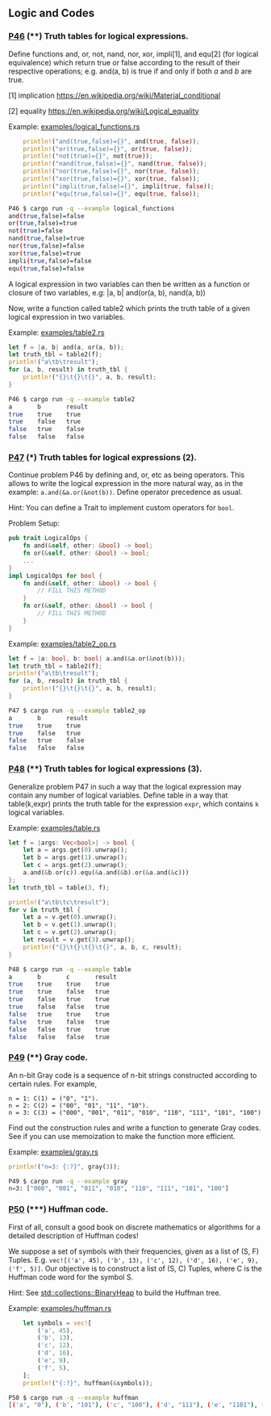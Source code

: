 ## Logic and Codes

### [P46](./P46/src/lib.rs) (**) Truth tables for logical expressions.

Define functions and, or, not, nand, nor, xor, impli[1], and equ[2] (for logical equivalence) which return true or false according to the result of their respective operations; e.g. and(a, b) is true if and only if both _a_ and _b_ are true.

[1] implication https://en.wikipedia.org/wiki/Material_conditional

[2] equality https://en.wikipedia.org/wiki/Logical_equality

Example: [examples/logical_functions.rs](./P46/examples/logical_functions.rs)
```rust
    println!("and(true,false)={}", and(true, false));
    println!("or(true,false)={}", or(true, false));
    println!("not(true)={}", not(true));
    println!("nand(true,false)={}", nand(true, false));
    println!("nor(true,false)={}", nor(true, false));
    println!("xor(true,false)={}", xor(true, false));
    println!("impli(true,false)={}", impli(true, false));
    println!("equ(true,false)={}", equ(true, false));
```

```bash
P46 $ cargo run -q --example logical_functions
and(true,false)=false
or(true,false)=true
not(true)=false
nand(true,false)=true
nor(true,false)=false
xor(true,false)=true
impli(true,false)=false
equ(true,false)=false
```

A logical expression in two variables can then be written as a function or closure of two variables, e.g: |a, b| and(or(a, b), nand(a, b))

Now, write a function called table2 which prints the truth table of a given logical expression in two variables.

Example: [examples/table2.rs](./P46/examples/table2.rs)
```rust
let f = |a, b| and(a, or(a, b));
let truth_tbl = table2(f);
println!("a\tb\tresult");
for (a, b, result) in truth_tbl {
    println!("{}\t{}\t{}", a, b, result);
}
```

```bash
P46 $ cargo run -q --example table2
a       b       result
true    true    true
true    false   true
false   true    false
false   false   false
```

### [P47](./P47/src/lib.rs) (*) Truth tables for logical expressions (2).

Continue problem P46 by defining and, or, etc as being operators. This allows to write the logical expression in the more natural way, as in the example: `a.and(&a.or(&not(b))`. Define operator precedence as usual.

Hint: You can define a Trait to implement custom operators for `bool`.

Problem Setup:
```rust
pub trait LogicalOps {
    fn and(&self, other: &bool) -> bool;
    fn or(&self, other: &bool) -> bool;
    ...
}
impl LogicalOps for bool {
    fn and(&self, other: &bool) -> bool {
        // FILL THIS METHOD
    }
    fn or(&self, other: &bool) -> bool {
        // FILL THIS METHOD
    }
}
```

Example: [examples/table2_op.rs](./P47/examples/table2_op.rs)
```rust
let f = |a: bool, b: bool| a.and(&a.or(&not(b)));
let truth_tbl = table2(f);
println!("a\tb\tresult");
for (a, b, result) in truth_tbl {
    println!("{}\t{}\t{}", a, b, result);
}
```

```bash
P47 $ cargo run -q --example table2_op
a       b       result
true    true    true
true    false   true
false   true    false
false   false   false
```

### [P48](./P48/src/lib.rs) (**) Truth tables for logical expressions (3).

Generalize problem P47 in such a way that the logical expression may contain any number of logical variables. Define table in a way that table(k,expr) prints the truth table for the expression `expr`, which contains `k` logical variables.

Example: [examples/table.rs](./P48/examples/table.rs)
```rust
let f = |args: Vec<bool>| -> bool {
    let a = args.get(0).unwrap();
    let b = args.get(1).unwrap();
    let c = args.get(2).unwrap();
    a.and(&b.or(c)).equ(&a.and(&b).or(&a.and(&c)))
};
let truth_tbl = table(3, f);

println!("a\tb\tc\tresult");
for v in truth_tbl {
    let a = v.get(0).unwrap();
    let b = v.get(1).unwrap();
    let c = v.get(2).unwrap();
    let result = v.get(3).unwrap();
    println!("{}\t{}\t{}\t{}", a, b, c, result);
}
```

```bash
P48 $ cargo run -q --example table
a       b       c       result
true    true    true    true
true    true    false   true
true    false   true    true
true    false   false   true
false   true    true    true
false   true    false   true
false   false   true    true
false   false   false   true
```

### [P49](./P49/src/lib.rs) (**) Gray code.

An n-bit Gray code is a sequence of n-bit strings constructed according to certain rules. For example,

```
n = 1: C(1) = ("0", "1").
n = 2: C(2) = ("00", "01", "11", "10").
n = 3: C(3) = ("000", "001", "011", "010", "110", "111", "101", "100")
```

Find out the construction rules and write a function to generate Gray codes. See if you can use memoization to make the function more efficient.

Example: [examples/gray.rs](./P49/examples/gray.rs)
```rust
println!("n=3: {:?}", gray(3));
```

```bash
P49 $ cargo run -q --example gray
n=3: ["000", "001", "011", "010", "110", "111", "101", "100"]
```

### [P50](./P50/src/lib.rs) (***) Huffman code.

First of all, consult a good book on discrete mathematics or algorithms for a detailed description of Huffman codes!

We suppose a set of symbols with their frequencies, given as a list of (S, F) Tuples. E.g. `vec![('a', 45), ('b', 13), ('c', 12), ('d', 16), ('e', 9), ('f', 5)]`. Our objective is to construct a list of (S, C) Tuples, where C is the Huffman code word for the symbol S.

Hint: See [std::collections::BinaryHeap](https://doc.rust-lang.org/std/collections/struct.BinaryHeap.html) to build the Huffman tree.

Example: [examples/huffman.rs](./P50/examples/huffman.rs)
```rust
    let symbols = vec![
        ('a', 45),
        ('b', 13),
        ('c', 12),
        ('d', 16),
        ('e', 9),
        ('f', 5),
    ];
    println!("{:?}", huffman(&symbols));
```

```bash
P50 $ cargo run -q --example huffman
[('a', "0"), ('b', "101"), ('c', "100"), ('d', "111"), ('e', "1101"), ('f', "1100")]
```